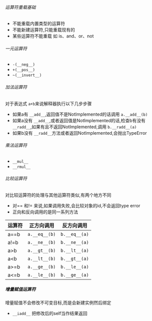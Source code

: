 ###### 运算符重载基础

- 不能重载内置类型的运算符
- 不能新建运算符,只能重载现有的
- 某些运算符不能重载 如 is、and、or、not

###### 一元运算符

- `-(__neg__)`
- `+(__pos__)`
- `~(__invert__)`

###### 加法运算符

对于表达式 `a+b`来说解释器执行以下几步步骤

- 如果a有 `__add__`,返回值不是NotImplemented的话调用 `a.__add__(b)`
- 如果a没有 `__add__`,或者返回值是NotImplemented的话,检查b有没有 `__radd__`,如果有且不返回NotImplemented,调用 `b.__radd__(a)`
- 如果b没有 `__radd__`方法或者返回NotImplemented,会抛出TypeError

###### 乘法运算符

- `__mul__`
- `__rmul__`

###### 比较运算符

对比较运算符的处理与其他运算符类似,有两个地方不同

- 对== 和!= 来说,如果调用失败,会比较对象的id,不会返回type error
- 正向和反向调用的是同一系列方法

| 运算符 | 正方向调用      | 反方向调用      |
| ------ | --------------- | --------------- |
| a==b   | `a.__eq__(b)` | `b.__eq__(a)` |
| a!=b   | `a.__ne__(b)` | `b.__ne__(a)` |
| a>b    | `a.__gt__(b)` | `b.__lt__(a)` |
| a<b    | `a.__lt__(b)` | `b.__gt__(a)` |
| a>=b   | `a.__ge__(b)` | `b.__le__(a)` |
| a<=b   | `a.__le__(b)` | `b.__ge__(a)` |
##### 增量赋值运算符
增量赋值不会修改不可变目标,而是会新建实例然后绑定
- `__iadd__` 把修改后的self当作结果返回
